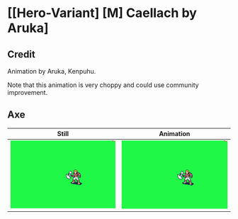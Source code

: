 # [\[Hero-Variant\] \[M\] Caellach by Aruka]

## Credit

Animation by Aruka, Kenpuhu.

Note that this animation is very choppy and could use community improvement.
	
## Axe

| Still | Animation |
| :---: | :-------: |
| ![Axe still](./Axe_000.png) | ![Axe animation](./Axe.gif) |
